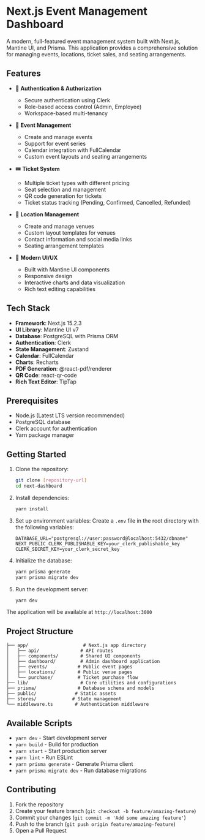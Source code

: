 # Next.js Event Management Dashboard

A modern, full-featured event management system built with Next.js, Mantine UI, and Prisma. This application provides a comprehensive solution for managing events, locations, ticket sales, and seating arrangements.

## Features

- 🔐 **Authentication & Authorization**

  - Secure authentication using Clerk
  - Role-based access control (Admin, Employee)
  - Workspace-based multi-tenancy

- 📅 **Event Management**

  - Create and manage events
  - Support for event series
  - Calendar integration with FullCalendar
  - Custom event layouts and seating arrangements

- 🎟️ **Ticket System**

  - Multiple ticket types with different pricing
  - Seat selection and management
  - QR code generation for tickets
  - Ticket status tracking (Pending, Confirmed, Cancelled, Refunded)

- 📍 **Location Management**

  - Create and manage venues
  - Custom layout templates for venues
  - Contact information and social media links
  - Seating arrangement templates

- 🎨 **Modern UI/UX**
  - Built with Mantine UI components
  - Responsive design
  - Interactive charts and data visualization
  - Rich text editing capabilities

## Tech Stack

- **Framework**: Next.js 15.2.3
- **UI Library**: Mantine UI v7
- **Database**: PostgreSQL with Prisma ORM
- **Authentication**: Clerk
- **State Management**: Zustand
- **Calendar**: FullCalendar
- **Charts**: Recharts
- **PDF Generation**: @react-pdf/renderer
- **QR Code**: react-qr-code
- **Rich Text Editor**: TipTap

## Prerequisites

- Node.js (Latest LTS version recommended)
- PostgreSQL database
- Clerk account for authentication
- Yarn package manager

## Getting Started

1. Clone the repository:

   ```bash
   git clone [repository-url]
   cd next-dashboard
   ```

2. Install dependencies:

   ```bash
   yarn install
   ```

3. Set up environment variables:
   Create a `.env` file in the root directory with the following variables:

   ```
   DATABASE_URL="postgresql://user:password@localhost:5432/dbname"
   NEXT_PUBLIC_CLERK_PUBLISHABLE_KEY=your_clerk_publishable_key
   CLERK_SECRET_KEY=your_clerk_secret_key
   ```

4. Initialize the database:

   ```bash
   yarn prisma generate
   yarn prisma migrate dev
   ```

5. Run the development server:
   ```bash
   yarn dev
   ```

The application will be available at `http://localhost:3000`

## Project Structure

```
├── app/                    # Next.js app directory
│   ├── api/               # API routes
│   ├── components/        # Shared UI components
│   ├── dashboard/         # Admin dashboard application
│   ├── events/           # Public event pages
│   ├── locations/        # Public venue pages
│   └── purchase/         # Ticket purchase flow
├── lib/                   # Core utilities and configurations
├── prisma/               # Database schema and models
├── public/              # Static assets
├── stores/             # State management
└── middleware.ts        # Authentication middleware
```

## Available Scripts

- `yarn dev` - Start development server
- `yarn build` - Build for production
- `yarn start` - Start production server
- `yarn lint` - Run ESLint
- `yarn prisma generate` - Generate Prisma client
- `yarn prisma migrate dev` - Run database migrations

## Contributing

1. Fork the repository
2. Create your feature branch (`git checkout -b feature/amazing-feature`)
3. Commit your changes (`git commit -m 'Add some amazing feature'`)
4. Push to the branch (`git push origin feature/amazing-feature`)
5. Open a Pull Request
